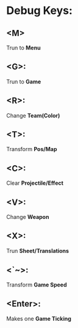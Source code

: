 # Debug Keys:
## <M\>
Trun to **Menu**
## <G\>:
Trun to **Game**
## <R\>:
Change **Team(Color)**
## <T\>:
Transform **Pos/Map**
## <C\>:
Clear **Projectile/Effect**
## <V\>:
Change **Weapon**
## <X\>:
Trun **Sheet/Translations**
## <`~\>:
Transform **Game Speed**
## <Enter\>:
Makes one **Game Ticking**